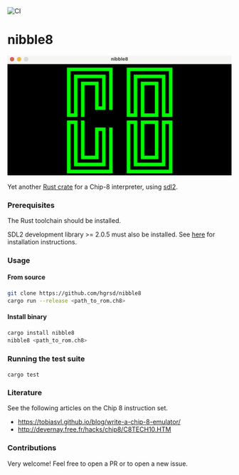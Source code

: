 ![CI](https://github.com/hgrsd/nibble8/actions/workflows/ci.yaml/badge.svg)

# nibble8

![an image showing the output of a chip 8 rom, i.e. the letters C8](assets/ch8.png)

Yet another [Rust crate](https://crates.io/crates/nibble8) for a Chip-8 interpreter, using [sdl2](https://crates.io/crates/sdl2).

### Prerequisites

The Rust toolchain should be installed.

SDL2 development library >= 2.0.5 must also be installed. See [here](https://github.com/Rust-SDL2/rust-sdl2#sdl20-development-libraries) for installation instructions.

### Usage

#### From source
```sh
git clone https://github.com/hgrsd/nibble8
cargo run --release <path_to_rom.ch8>
```

#### Install binary
```sh
cargo install nibble8
nibble8 <path_to_rom.ch8>
```

### Running the test suite
`cargo test`

### Literature
See the following articles on the Chip 8 instruction set.
- https://tobiasvl.github.io/blog/write-a-chip-8-emulator/
- http://devernay.free.fr/hacks/chip8/C8TECH10.HTM


### Contributions
Very welcome! Feel free to open a PR or to open a new issue.